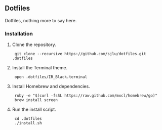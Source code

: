 ## Dotfiles

Dotfiles, nothing more to say here.

### Installation

1. Clone the repository.

        git clone --recursive https://github.com/sjlu/dotfiles.git .dotfiles

2. Install the Terminal theme.

        open .dotfiles/IR_Black.terminal
        
3. Install Homebrew and dependencies.

        ruby -e "$(curl -fsSL https://raw.github.com/mxcl/homebrew/go)"
        brew install screen
    
4. Run the install script.

        cd .dotfiles
        ./install.sh

